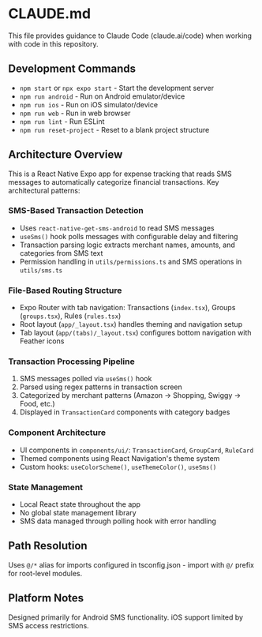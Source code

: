 # CLAUDE.md

This file provides guidance to Claude Code (claude.ai/code) when working with code in this repository.

## Development Commands

- `npm start` or `npx expo start` - Start the development server
- `npm run android` - Run on Android emulator/device
- `npm run ios` - Run on iOS simulator/device
- `npm run web` - Run in web browser
- `npm run lint` - Run ESLint
- `npm run reset-project` - Reset to a blank project structure

## Architecture Overview

This is a React Native Expo app for expense tracking that reads SMS messages to automatically categorize financial transactions. Key architectural patterns:

### SMS-Based Transaction Detection
- Uses `react-native-get-sms-android` to read SMS messages
- `useSms()` hook polls messages with configurable delay and filtering
- Transaction parsing logic extracts merchant names, amounts, and categories from SMS text
- Permission handling in `utils/permissions.ts` and SMS operations in `utils/sms.ts`

### File-Based Routing Structure
- Expo Router with tab navigation: Transactions (`index.tsx`), Groups (`groups.tsx`), Rules (`rules.tsx`)
- Root layout (`app/_layout.tsx`) handles theming and navigation setup
- Tab layout (`app/(tabs)/_layout.tsx`) configures bottom navigation with Feather icons

### Transaction Processing Pipeline
1. SMS messages polled via `useSms()` hook
2. Parsed using regex patterns in transaction screen
3. Categorized by merchant patterns (Amazon → Shopping, Swiggy → Food, etc.)
4. Displayed in `TransactionCard` components with category badges

### Component Architecture
- UI components in `components/ui/`: `TransactionCard`, `GroupCard`, `RuleCard`
- Themed components using React Navigation's theme system
- Custom hooks: `useColorScheme()`, `useThemeColor()`, `useSms()`

### State Management
- Local React state throughout the app
- No global state management library
- SMS data managed through polling hook with error handling

## Path Resolution

Uses `@/*` alias for imports configured in tsconfig.json - import with `@/` prefix for root-level modules.

## Platform Notes

Designed primarily for Android SMS functionality. iOS support limited by SMS access restrictions.